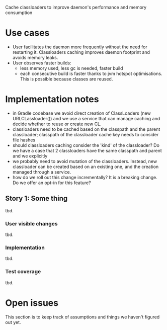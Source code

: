 Cache classloaders to improve daemon's performance and memory consumption

# Use cases

- User facilitates the daemon more frequently without the need for restarting it.
    Classloaders caching improves daemon footprint and avoids memory leaks.
- User observes faster builds:
    - less memory used, less gc is needed, faster build
    - each consecutive build is faster thanks to jvm hotspot optimisations. This is possible because classes are reused.

# Implementation notes

- in Gradle codebase we avoid direct creation of ClassLoaders (new URLCLassloader()) and we use a service
    that can manage caching and decide whether to reuse or create new CL.
- classloaders need to be cached based on the classpath and the parent classloader; classpath of the classloader cache key needs to consider file hashes
- should classloaders caching consider the 'kind' of the classloader?
    Do we have a case that 2 classloaders have the same classpath and parent and we explicitly
- we probably need to avoid mutation of the classloaders. Instead, new classloader can be created based on an existing one, and the creation managed through a service.
- how do we roll out this change incrementally? It is a breaking change. Do we offer an opt-in for this feature?

## Story 1: Some thing

tbd.

### User visible changes

tbd.

### Implementation

tbd.

### Test coverage

tbd.

# Open issues

This section is to keep track of assumptions and things we haven't figured out yet.